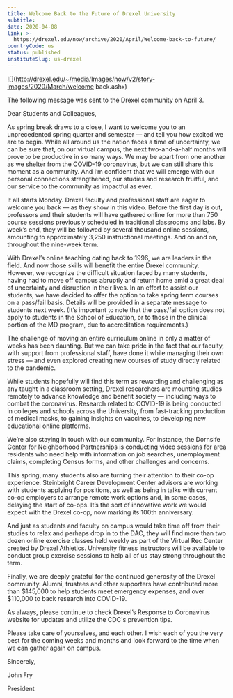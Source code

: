 ```yaml
---
title: Welcome Back to the Future of Drexel University
subtitle: 
date: 2020-04-08
link: >-
  https://drexel.edu/now/archive/2020/April/Welcome-back-to-future/
countryCode: us
status: published
instituteSlug: us-drexel
---
```

![](http://drexel.edu/~/media/Images/now/v2/story-images/2020/March/welcome back.ashx)

The following message was sent to the Drexel community on April 3.

Dear Students and Colleagues,

As spring break draws to a close, I want to welcome you to an unprecedented spring quarter and semester — and tell you how excited we are to begin. While all around us the nation faces a time of uncertainty, we can be sure that, on our virtual campus, the next two-and-a-half months will prove to be productive in so many ways. We may be apart from one another as we shelter from the COVID-19 coronavirus, but we can still share this moment as a community. And I’m confident that we will emerge with our personal connections strengthened, our studies and research fruitful, and our service to the community as impactful as ever.



It all starts Monday. Drexel faculty and professional staff are eager to welcome you back — as they show in this video. Before the first day is out, professors and their students will have gathered online for more than 750 course sessions previously scheduled in traditional classrooms and labs. By week’s end, they will be followed by several thousand online sessions, amounting to approximately 3,250 instructional meetings. And on and on, throughout the nine-week term.

With Drexel’s online teaching dating back to 1996, we are leaders in the field. And now those skills will benefit the entire Drexel community. However, we recognize the difficult situation faced by many students, having had to move off campus abruptly and return home amid a great deal of uncertainty and disruption in their lives. In an effort to assist our students, we have decided to offer the option to take spring term courses on a pass/fail basis. Details will be provided in a separate message to students next week. (It’s important to note that the pass/fail option does not apply to students in the School of Education, or to those in the clinical portion of the MD program, due to accreditation requirements.)

The challenge of moving an entire curriculum online in only a matter of weeks has been daunting. But we can take pride in the fact that our faculty, with support from professional staff, have done it while managing their own stress — and even explored creating new courses of study directly related to the pandemic.

While students hopefully will find this term as rewarding and challenging as any taught in a classroom setting, Drexel researchers are mounting studies remotely to advance knowledge and benefit society — including ways to combat the coronavirus. Research related to COVID-19 is being conducted in colleges and schools across the University, from fast-tracking production of medical masks, to gaining insights on vaccines, to developing new educational online platforms.

We’re also staying in touch with our community. For instance, the Dornsife Center for Neighborhood Partnerships is conducting video sessions for area residents who need help with information on job searches, unemployment claims, completing Census forms, and other challenges and concerns.

This spring, many students also are turning their attention to their co-op experience. Steinbright Career Development Center advisors are working with students applying for positions, as well as being in talks with current co-op employers to arrange remote work options and, in some cases, delaying the start of co-ops. It’s the sort of innovative work we would expect with the Drexel co-op, now marking its 100th anniversary.

And just as students and faculty on campus would take time off from their studies to relax and perhaps drop in to the DAC, they will find more than two dozen online exercise classes held weekly as part of the Virtual Rec Center created by Drexel Athletics. University fitness instructors will be available to conduct group exercise sessions to help all of us stay strong throughout the term.

Finally, we are deeply grateful for the continued generosity of the Drexel community. Alumni, trustees and other supporters have contributed more than $145,000 to help students meet emergency expenses, and over $110,000 to back research into COVID-19.

As always, please continue to check Drexel’s Response to Coronavirus website for updates and utilize the CDC's prevention tips.

Please take care of yourselves, and each other. I wish each of you the very best for the coming weeks and months and look forward to the time when we can gather again on campus.

Sincerely,

John Fry

President